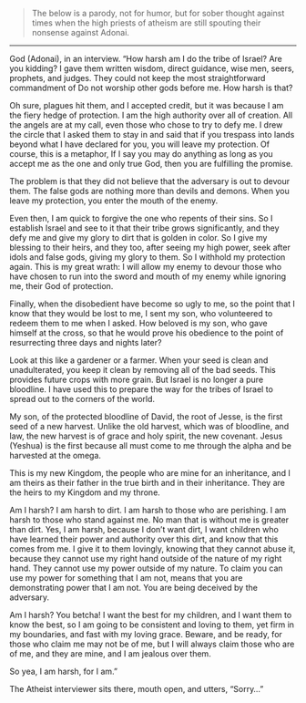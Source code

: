 > The below is a parody, not for humor, but for sober thought against times when the high priests of atheism are still spouting their nonsense against Adonai.

***

God (Adonai), in an interview. “How harsh am I do the tribe of Israel? Are you kidding? I gave them written wisdom, direct guidance, wise men, seers, prophets, and judges. They could not keep the most straightforward commandment of Do not worship other gods before me. How harsh is that?

Oh sure, plagues hit them, and I accepted credit, but it was because I am the fiery hedge of protection. I am the high authority over all of creation. All the angels are at my call, even those who chose to try to defy me. I drew the circle that I asked them to stay in and said that if you trespass into lands beyond what I have declared for you, you will leave my protection. Of course, this is a metaphor, If I say you may do anything as long as you accept me as the one and only true God, then you are fulfilling the promise.

The problem is that they did not believe that the adversary is out to devour them. The false gods are nothing more than devils and demons. When you leave my protection, you enter the mouth of the enemy.

Even then, I am quick to forgive the one who repents of their sins. So I establish Israel and see to it that their tribe grows significantly, and they defy me and give my glory to dirt that is golden in color. So I give my blessing to their heirs, and they too, after seeing my high power, seek after idols and false gods, giving my glory to them. So I withhold my protection again. This is my great wrath: I will allow my enemy to devour those who have chosen to run into the sword and mouth of my enemy while ignoring me, their God of protection.

Finally, when the disobedient have become so ugly to me, so the point that I know that they would be lost to me, I sent my son, who volunteered to redeem them to me when I asked. How beloved is my son, who gave himself at the cross, so that he would prove his obedience to the point of resurrecting three days and nights later?

Look at this like a gardener or a farmer. When your seed is clean and unadulterated, you keep it clean by removing all of the bad seeds. This provides future crops with more grain. But Israel is no longer a pure bloodline. I have used this to prepare the way for the tribes of Israel to spread out to the corners of the world.

My son, of the protected bloodline of David, the root of Jesse, is the first seed of a new harvest. Unlike the old harvest, which was of bloodline, and law, the new harvest is of grace and holy spirit, the new covenant. Jesus (Yeshua) is the first because all must come to me through the alpha and be harvested at the omega.

This is my new Kingdom, the people who are mine for an inheritance, and I am theirs as their father in the true birth and in their inheritance. They are the heirs to my Kingdom and my throne.

Am I harsh? I am harsh to dirt. I am harsh to those who are perishing. I am harsh to those who stand against me. No man that is without me is greater than dirt. Yes, I am harsh, because I don’t want dirt, I want children who have learned their power and authority over this dirt, and know that this comes from me. I give it to them lovingly, knowing that they cannot abuse it, because they cannot use my right hand outside of the nature of my right hand. They cannot use my power outside of my nature. To claim you can use my power for something that I am not, means that you are demonstrating power that I am not. You are being deceived by the adversary.

Am I harsh? You betcha! I want the best for my children, and I want them to know the best, so I am going to be consistent and loving to them, yet firm in my boundaries, and fast with my loving grace. Beware, and be ready, for those who claim me may not be of me, but I will always claim those who are of me, and they are mine, and I am jealous over them.

So yea, I am harsh, for I am.”

The Atheist interviewer sits there, mouth open, and utters, “Sorry…”
